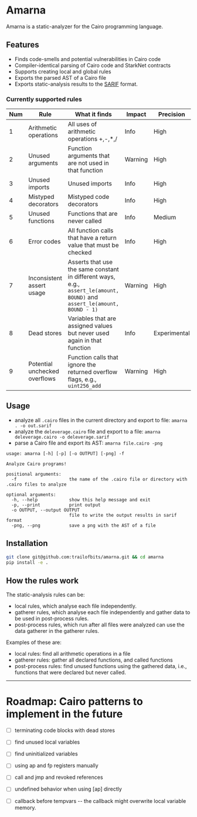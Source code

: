 # Amarna

Amarna is a static-analyzer for the Cairo programming language.

## Features
 - Finds code-smells and potential vulnerabilities in Cairo code
 - Compiler-identical parsing of Cairo code and StarkNet contracts
 - Supports creating local and global rules
 - Exports the parsed AST of a Cairo file
 - Exports static-analysis results to the [SARIF](https://sarifweb.azurewebsites.net/) format.


### Currently supported rules

| Num | Rule                          | What it finds                                                                                                             | Impact  | Precision    |
| --- | ----------------------------- | ------------------------------------------------------------------------------------------------------------------------- | ------- | ------------ |
| 1   | Arithmetic operations         | All uses of arithmetic operations +,-,*,/                                                                                 | Info    | High         |
| 2   | Unused arguments              | Function arguments that are not used in that function                                                                     | Warning | High         |
| 3   | Unused imports                | Unused imports                                                                                                            | Info    | High         |
| 4   | Mistyped decorators           | Mistyped code decorators                                                                                                  | Info    | High         |
| 5   | Unused functions              | Functions that are never called                                                                                           | Info    | Medium       |
| 6   | Error codes                   | All function calls that have a return value that must be checked                                                          | Info    | High         |
| 7   | Inconsistent assert usage     | Asserts that use the same constant in different ways, e.g., `assert_le(amount, BOUND)` and `assert_le(amount, BOUND - 1)` | Warning | High         |
| 8   | Dead stores                   | Variables that are assigned values but never used again in that function                                                  | Info    | Experimental |
| 9   | Potential unchecked overflows | Function calls that ignore the returned overflow flags, e.g., `uint256_add`                                               | Warning | High         |



## Usage
 - analyze all `.cairo` files in the current directory and export to file: `amarna . -o out.sarif`
 - analyze the `deleverage.cairo` file and export to a file: `amarna deleverage.cairo -o deleverage.sarif`
 - parse a Cairo file and export its AST: `amarna file.cairo -png`

```
usage: amarna [-h] [-p] [-o OUTPUT] [-png] -f

Analyze Cairo programs!

positional arguments:
  -f                    the name of the .cairo file or directory with .cairo files to analyze

optional arguments:
  -h, --help            show this help message and exit
  -p, --print           print output
  -o OUTPUT, --output OUTPUT
                        file to write the output results in sarif format
  -png, --png           save a png with the AST of a file
```

## Installation
```bash
git clone git@github.com:trailofbits/amarna.git && cd amarna
pip install -e .
```


## How the rules work
The static-analysis rules can be:
   - local rules, which analyse each file independently.
   - gatherer rules, which analyse each file independently and gather data to be used in post-process rules.
   - post-process rules, which run after all files were analyzed can use the data gatherer in the gatherer rules.

Examples of these are:
 - local rules: find all arithmetic operations in a file
 - gatherer rules: gather all declared functions, and called functions
 - post-process rules: find unused functions using the gathered data, i.e., functions that were declared but never called.

----

# Roadmap: Cairo patterns to implement in the future
 - [ ] terminating code blocks with dead stores
 - [ ] find unused local variables
 - [ ] find uninitialized variables

 - [ ] using ap and fp registers manually
 - [ ] call and jmp and revoked references
 - [ ] undefined behavior when using [ap] directly
 - [ ] callback before tempvars -- the callback might overwrite local variable memory.

